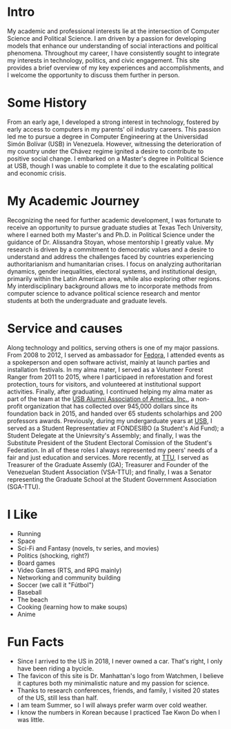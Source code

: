 # Intro

My academic and professional interests lie at the intersection of Computer Science and Political Science. I am driven by a passion for developing models that enhance our understanding of social interactions and political phenomena. Throughout my career, I have consistently sought to integrate my interests in technology, politics, and civic engagement. This site provides a brief overview of my key experiences and accomplishments, and I welcome the opportunity to discuss them further in person.

# Some History

From an early age, I developed a strong interest in technology, fostered by early access to computers in my parents' oil industry careers. This passion led me to pursue a degree in Computer Engineering at the Universidad Simón Bolívar (USB) in Venezuela. However, witnessing the deterioration of my country under the Chávez regime ignited a desire to contribute to positive social change. I embarked on a Master's degree in Political Science at USB, though I was unable to complete it due to the escalating political and economic crisis.

# My Academic Journey

Recognizing the need for further academic development, I was fortunate to receive an opportunity to pursue graduate studies at Texas Tech University, where I earned both my Master's and Ph.D. in Political Science under the guidance of Dr. Alissandra Stoyan, whose mentorship I greatly value. My research is driven by a commitment to democratic values and a desire to understand and address the challenges faced by countries experiencing authoritarianism and humanitarian crises. I focus on analyzing authoritarian dynamics, gender inequalities, electoral systems, and institutional design, primarily within the Latin American area, while also exploring other regions. My interdisciplinary background allows me to incorporate methods from computer science to advance political science research and mentor students at both the undergraduate and graduate levels. 

# Service and causes

Along technology and politics, serving others is one of my major passions. From 2008 to 2012, I served as ambassador for [Fedora](https://fedoraproject.org/), I attended events as a spokeperson and open software activist, mainly at launch parties and installation festivals. In my alma mater, I served as a Volunteer Forest Ranger from 2011 to 2015, where I participaed in reforestation and forest protection, tours for visitors, and volunteered at institutional support activities. Finally, after graduating, I continued helping my alma mater as part of the team at the [USB Alumni Association of America, Inc.](https://alumnusb.org/), a non-profit organization that has collected over 945,000 dollars since its foundation back in 2015, and handed over 65 students scholarhips and 200 professors awards. Previously, during my undergarduate years at [USB](http://usb.ve/), I served as a Student Representatiev at FONDESIBO (a Student's Aid Fund); a Student Delegate at the Unievrsity's Assembly; and finally, I was the Substitute President of the Student Electoral Comission of the Student's Federation. In all of these roles I always represented my peers' needs of a fair and just education and services. More recently, at [TTU](https://ttu.edu/), I served as Treasurer of the Graduate Assemly (GA); Treasurer and Founder of the Venezuelan Student Association (VSA-TTU); and finally, I was a Senator representing the Graduate School at the Student Government Association (SGA-TTU). 


# I Like

- Running
- Space
- Sci-Fi and Fantasy (novels, tv series, and movies)
- Politics (shocking, right?)
- Board games
- Video Games (RTS, and RPG mainly)
- Networking and community building
- Soccer (we call it "Fútbol")
- Baseball
- The beach
- Cooking (learning how to make soups)
- Anime

# Fun Facts

- Since I arrived to the US in 2018, I never owned a car. That's right, I only have been riding a bycicle.
- The favicon of this site is Dr. Manhattan's logo from Watchmen, I believe it captures both my minimalistic nature and my passion for science.
- Thanks to research conferences, friends, and family, I visited 20 states of the US, still less than half.
- I am team Summer, so I will always prefer warm over cold weather.
- I know the numbers in Korean because I practiced Tae Kwon Do when I was little.
